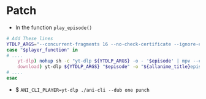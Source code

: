 Patch
=====
* In the function `play_episode()`
```sh
# Add These lines
YTDLP_ARGS="--concurrent-fragments 16 --no-check-certificate --ignore-errors --downloader aria2c"
case "$player_function" in
# ....
    yt-dlp) nohup sh -c "yt-dlp ${YTDLP_ARGS} -o - '$episode' | mpv --cache=yes --force-media-title='${allanime_title}episode-${ep_no}-${mode}' -" >/dev/null 2>&1 & ;;
    download) yt-dlp ${YTDLP_ARGS} "$episode" -o "${allanime_title}episode-${ep_no}-${mode}.mp4" ;;
# ....
esac
```
* $ `ANI_CLI_PLAYER=yt-dlp ./ani-cli --dub one punch`
